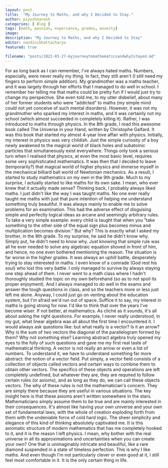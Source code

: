 ```yaml
---
layout: post
title:  "My Journey to Maths, and why I Decided to Stay."
author: piyushnaresh
categories: [ Blog ]
tags: [math, passion, experience, grades, anxeity]
image: 
description: "My Journey to Maths, and why I Decided to Stay"
editor: nandinibhattacharya
featured: true

filename: "posts/2022-03-27-myjourneytomathematicsandwhyIstayed.md"
---
```


For as long back as I can remember, I've always hated maths. Numbers, especially, were never really my thing. In fact, they still aren't (I still need my fingers to perform simple addition). My grandmother was a maths teacher, and it was largely through her efforts that I managed to do well in school. I remember her telling me that maths could be pretty fun if I would just try to change my perspective. She even told me, to my utter disbelief, about many of her former students who were “addicted” to maths (my simple mind could not yet conceive of such mental disorders). However, it was not my grandmother who sparked my interest in maths, and it was certainly not my school (which almost succeeded in completely killing it). Rather, I was introduced to maths through physics. 
In the 8th grade, I read this awesome book called The Universe in your Hand, written by Christophe Galfard. It was this book that started my almost 4-year love affair with physics. Initially, my interest in physics was very childish. Just the simple curiosity of a boy newly awakened to the magical world of black holes and subatomic particles that simultaneously exist everywhere. Things only took a serious turn when I realised that physics, at even the most basic level, requires some very sophisticated mathematics. It was then that I decided to leave (temporarily?) that magical world of higher physics and immerse myself in the mechanical billiard ball world of Newtonian mechanics. As a result, I started to study mathematics on my own in the 9th grade.
Much to my surprise, I actually started to like maths for its own sake. I mean, who ever knew that it actually made sense? Thinking back, I probably always liked maths. I just didn't like the way I was taught maths. No one ever really taught me maths with just that pure intention of helping me understand something truly beautiful. It was always mainly to enable me to solve problems for an examination. This had the adverse effect of disguising simple and perfectly logical ideas as arcane and seemingly arbitrary rules. To take a very simple example: every child is taught that when you “take something to the other side of the equal sign plus becomes minus and multiplication becomes division.” But why? This is exactly what I asked my brother, in the 8th grade. To my surprise, he said he didn't know why. Simply put, he didn't need to know why. Just knowing that simple rule was all he ever needed to solve any algebraic equation shoved in front of him, and hence, no one even bothered mentioning the reason. 
The situation is far worse in the higher grades. It was always an uphill battle, desperately trying to stay interested in maths. I even know of a comrade (God rest his soul) who lost this very battle. I only managed to survive by always staying one step ahead of them. I never went to a math class where I hadn't thoroughly studied the topic on my own beforehand (so as to not spoil its proper enjoyment). And I always managed to do well in the exams and answer the tough questions in class, and so the teachers more or less just left me alone. Anyway, I could just go on venting about the education system, but I'm afraid we'd run out of space. Suffice it to say, my interest in maths is going strong for now. 
I'd like to think that over the years I've become wiser. If not better, at mathematics. As cliché as it sounds, it's all about asking the right questions. For example, I never really understood, in my gut, what linear algebra was all about the first time I encountered it. I would always ask questions like: but what really is a vector? Is it an arrow? Why is the sum of two vectors the diagonal of the parallelogram formed by them? Why not something else? Learning abstract algebra truly opened my eyes to the folly of such questions and gave me my first real taste of mathematical thinking. A vector is not really an arrow or even a list of numbers. To understand it, we have to understand something far more abstract: the notion of a vector field. Put simply, a vector field consists of a collection of objects called vectors and certain ways to combine them to obtain other vectors. The specifics of these objects and operations are left completely undefined, but whatever they are, they are required to follow certain rules (or axioms), and as long as they do, we can call these objects vectors. The why of these rules is not the mathematician's concern. They are simply there because they are useful in various situations. The key insight here is that these axioms aren't written somewhere in the stars. Mathematicians simply assume them to be true and are mainly interested in their consequences. It's almost like having your own universe and your own set of fundamental laws, with the whole of creation exploding forth from them with the undeniable force of cold hard logic. 
The sheer simplicity and elegance of this kind of thinking absolutely captivated me. It is this axiomatic structure of modern mathematics that has me completely hooked to it, and it is the reason I left physics. I mean, why bother with the real universe in all its approximations and uncertainties when you can create your own? One that is unimaginably intricate and beautiful, like a rare diamond suspended in a state of timeless perfection. This is why I like maths. And even though I'm not particularly clever or even good at it, I still feel most comfortable in it. It is the only certain thing in life. 
